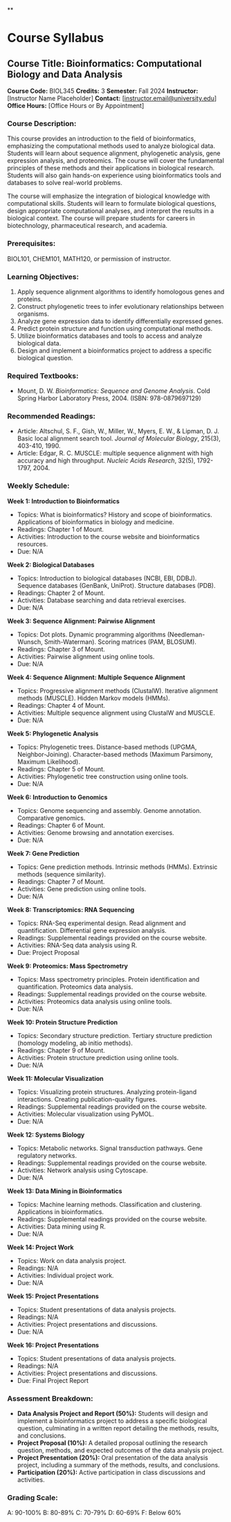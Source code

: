 **
# Course Syllabus
## Course Title: Bioinformatics: Computational Biology and Data Analysis
**Course Code:** BIOL345
**Credits:** 3
**Semester:** Fall 2024
**Instructor:** [Instructor Name Placeholder]
**Contact:** [instructor.email@university.edu]
**Office Hours:** [Office Hours or By Appointment]

### Course Description:
This course provides an introduction to the field of bioinformatics, emphasizing the computational methods used to analyze biological data. Students will learn about sequence alignment, phylogenetic analysis, gene expression analysis, and proteomics. The course will cover the fundamental principles of these methods and their applications in biological research. Students will also gain hands-on experience using bioinformatics tools and databases to solve real-world problems.

The course will emphasize the integration of biological knowledge with computational skills. Students will learn to formulate biological questions, design appropriate computational analyses, and interpret the results in a biological context. The course will prepare students for careers in biotechnology, pharmaceutical research, and academia.

### Prerequisites:
BIOL101, CHEM101, MATH120, or permission of instructor.

### Learning Objectives:
1.  Apply sequence alignment algorithms to identify homologous genes and proteins.
2.  Construct phylogenetic trees to infer evolutionary relationships between organisms.
3.  Analyze gene expression data to identify differentially expressed genes.
4.  Predict protein structure and function using computational methods.
5.  Utilize bioinformatics databases and tools to access and analyze biological data.
6.  Design and implement a bioinformatics project to address a specific biological question.

### Required Textbooks:
- Mount, D. W. *Bioinformatics: Sequence and Genome Analysis*. Cold Spring Harbor Laboratory Press, 2004. (ISBN: 978-0879697129)

### Recommended Readings:
- Article: Altschul, S. F., Gish, W., Miller, W., Myers, E. W., & Lipman, D. J. Basic local alignment search tool. *Journal of Molecular Biology*, 215(3), 403-410, 1990.
- Article: Edgar, R. C. MUSCLE: multiple sequence alignment with high accuracy and high throughput. *Nucleic Acids Research*, 32(5), 1792-1797, 2004.

### Weekly Schedule:
**Week 1: Introduction to Bioinformatics**
- Topics: What is bioinformatics? History and scope of bioinformatics. Applications of bioinformatics in biology and medicine.
- Readings: Chapter 1 of Mount.
- Activities: Introduction to the course website and bioinformatics resources.
- Due: N/A

**Week 2: Biological Databases**
- Topics: Introduction to biological databases (NCBI, EBI, DDBJ). Sequence databases (GenBank, UniProt). Structure databases (PDB).
- Readings: Chapter 2 of Mount.
- Activities: Database searching and data retrieval exercises.
- Due: N/A

**Week 3: Sequence Alignment: Pairwise Alignment**
- Topics: Dot plots. Dynamic programming algorithms (Needleman-Wunsch, Smith-Waterman). Scoring matrices (PAM, BLOSUM).
- Readings: Chapter 3 of Mount.
- Activities: Pairwise alignment using online tools.
- Due: N/A

**Week 4: Sequence Alignment: Multiple Sequence Alignment**
- Topics: Progressive alignment methods (ClustalW). Iterative alignment methods (MUSCLE). Hidden Markov models (HMMs).
- Readings: Chapter 4 of Mount.
- Activities: Multiple sequence alignment using ClustalW and MUSCLE.
- Due: N/A

**Week 5: Phylogenetic Analysis**
- Topics: Phylogenetic trees. Distance-based methods (UPGMA, Neighbor-Joining). Character-based methods (Maximum Parsimony, Maximum Likelihood).
- Readings: Chapter 5 of Mount.
- Activities: Phylogenetic tree construction using online tools.
- Due: N/A

**Week 6: Introduction to Genomics**
- Topics: Genome sequencing and assembly. Genome annotation. Comparative genomics.
- Readings: Chapter 6 of Mount.
- Activities: Genome browsing and annotation exercises.
- Due: N/A

**Week 7: Gene Prediction**
- Topics: Gene prediction methods. Intrinsic methods (HMMs). Extrinsic methods (sequence similarity).
- Readings: Chapter 7 of Mount.
- Activities: Gene prediction using online tools.
- Due: N/A

**Week 8: Transcriptomics: RNA Sequencing**
- Topics: RNA-Seq experimental design. Read alignment and quantification. Differential gene expression analysis.
- Readings: Supplemental readings provided on the course website.
- Activities: RNA-Seq data analysis using R.
- Due: Project Proposal

**Week 9: Proteomics: Mass Spectrometry**
- Topics: Mass spectrometry principles. Protein identification and quantification. Proteomics data analysis.
- Readings: Supplemental readings provided on the course website.
- Activities: Proteomics data analysis using online tools.
- Due: N/A

**Week 10: Protein Structure Prediction**
- Topics: Secondary structure prediction. Tertiary structure prediction (homology modeling, ab initio methods).
- Readings: Chapter 9 of Mount.
- Activities: Protein structure prediction using online tools.
- Due: N/A

**Week 11: Molecular Visualization**
- Topics: Visualizing protein structures. Analyzing protein-ligand interactions. Creating publication-quality figures.
- Readings: Supplemental readings provided on the course website.
- Activities: Molecular visualization using PyMOL.
- Due: N/A

**Week 12: Systems Biology**
- Topics: Metabolic networks. Signal transduction pathways. Gene regulatory networks.
- Readings: Supplemental readings provided on the course website.
- Activities: Network analysis using Cytoscape.
- Due: N/A

**Week 13: Data Mining in Bioinformatics**
- Topics: Machine learning methods. Classification and clustering. Applications in bioinformatics.
- Readings: Supplemental readings provided on the course website.
- Activities: Data mining using R.
- Due: N/A

**Week 14: Project Work**
- Topics: Work on data analysis project.
- Readings: N/A
- Activities: Individual project work.
- Due: N/A

**Week 15: Project Presentations**
- Topics: Student presentations of data analysis projects.
- Readings: N/A
- Activities: Project presentations and discussions.
- Due: N/A

**Week 16: Project Presentations**
- Topics: Student presentations of data analysis projects.
- Readings: N/A
- Activities: Project presentations and discussions.
- Due: Final Project Report

### Assessment Breakdown:
*   **Data Analysis Project and Report (50%):** Students will design and implement a bioinformatics project to address a specific biological question, culminating in a written report detailing the methods, results, and conclusions.
*   **Project Proposal (10%):** A detailed proposal outlining the research question, methods, and expected outcomes of the data analysis project.
*   **Project Presentation (20%):** Oral presentation of the data analysis project, including a summary of the methods, results, and conclusions.
*   **Participation (20%):** Active participation in class discussions and activities.

### Grading Scale:
A: 90-100%
B: 80-89%
C: 70-79%
D: 60-69%
F: Below 60%
